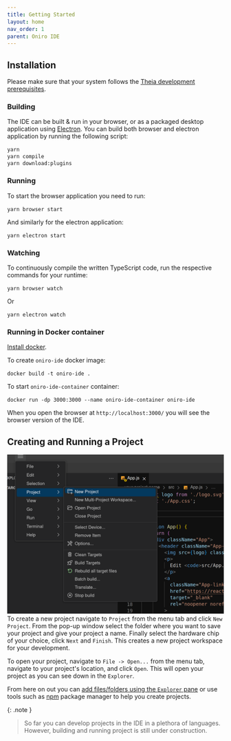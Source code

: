 ```yaml
---
title: Getting Started
layout: home
nav_order: 1
parent: Oniro IDE
---
```

## Installation
Please make sure that your system follows the [Theia development prerequisites](https://github.com/eclipse-theia/theia/blob/master/doc/Developing.md#prerequisites).

### Building
The IDE can be built & run in your browser, or as a packaged desktop application using [Electron](https://www.electronjs.org/).
You can build both browser and electron application by running the following script:
```
yarn
yarn compile
yarn download:plugins
```

### Running
To start the browser application you need to run:
```
yarn browser start
```
And similarly for the electron application:

```
yarn electron start
```

### Watching

To continuously compile the written TypeScript code, run the respective commands for your runtime:

```
yarn browser watch
```
Or

```
yarn electron watch
```
### Running in Docker container
[Install docker](https://docs.docker.com/get-docker/).

 To create `oniro-ide` docker image:

```
docker build -t oniro-ide .
```
To start `oniro-ide-container` container:

```
docker run -dp 3000:3000 --name oniro-ide-container oniro-ide
```
When you open the browser at `http://localhost:3000/` you will see the browser version of the IDE.

## Creating and Running a Project

![create-project](assets/images/create-project.png)
To create a new project navigate to `Project` from the menu tab and click `New Project`. From the pop-up window select the folder where you want to save your project and give your project a name. Finally select the hardware chip of your choice, click `Next` and `Finish`. This creates a new project workspace for your development.

To open your project, navigate to `File -> Open...` from the menu tab, navigate to your project's location, and click `Open`. This will open your project as you can see down in the `Explorer`.

From here on out you can [add files/folders using the `Explorer` pane](user-interface.html/#explorer) or use tools such as [npm](https://www.npmjs.com/) package manager to help you create projects.

{: .note }
> So far you can develop projects in the IDE in a plethora of languages. However, building and running project is still under construction.